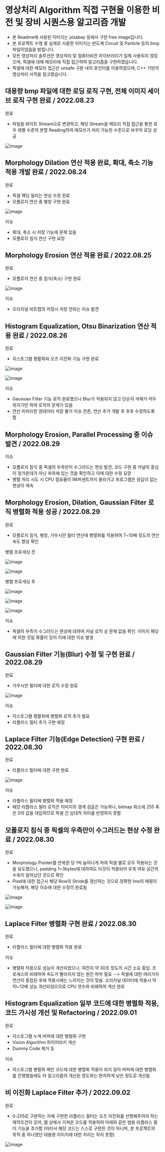 #  영상처리 Algorithm 직접 구현을 이용한 비전 및 장비 시퀀스용 알고리즘 개발

- 본 Readme에 사용된 이미지는 pixabay 등에서 구한 free image입니다.
- 본 프로젝트 수행 중 실제로 사용한 이미지는 반도체 Circuit 및 Particle 등의 bmp 파일이었음을 밝힙니다.
- 모든 영상처리 솔루션은 영상처리 및 컴퓨터비전 라이브러리가 일체 사용되지 않았으며, 픽셀에 대해 메모리에 직접 접근하여 알고리즘을 구현하였습니다.
- 픽셀에 대한 메모리 접근은 unsafe 구문 내의 포인터를 이용하였으며, C++ 기반의 영상처리 서적을 참고했습니다.

## 대용량 bmp 파일에 대한 로딩 로직 구현, 전체 이미지 세이브 로직 구현 완료 / 2022.08.23

완료
- 파일을 바이트 Stream으로 변경하고, 해당 Stream을 메모리 직접 접근을 통한 로우 레벨 수준의 분할 Reading하여 메모리가 처리 가능한 수준으로 바꾸어 로딩 성공

![image](https://user-images.githubusercontent.com/80696846/187596495-f558de18-e87f-45ba-8e19-6c44dcb2d101.png)

## Morphology Dilation 연산 적용 완료, 확대, 축소 기능 적용 개발 완료 / 2022.08.24

완료
- 픽셀 패딩 밀리는 현상 수정 완료
- 모폴로지 연산 중 팽창 구현 완료

![image](https://user-images.githubusercontent.com/80696846/187596453-4baf8951-2213-4cdd-a5e1-18c743de045d.png)


이슈
- 확대, 축소 시 저장 기능에 문제 있음
- 모폴로지 침식 연산 구현 요망

## Morphology Erosion 연산 적용 완료 / 2022.08.25

완료
- 모폴로지 연산 중 침식(축소) 구현 완료

![image](https://user-images.githubusercontent.com/80696846/187596615-c8a6bed0-4e2b-47bf-bdab-747fcc0d0fbe.png)

이슈
- 오리지널 비트맵의 저장시 저장 안되는 이슈 발견

## Histogram Equalization, Otsu Binarization 연산 적용 완료 / 2022.08.26

완료
- 히스토그램 평활화와 오츠 이진화 기능 구현 완료

![image](https://user-images.githubusercontent.com/80696846/187596663-1b80bfef-0612-41b5-b171-014460e6f92c.png)

![image](https://user-images.githubusercontent.com/80696846/187596681-8644c518-03d8-4a6b-96e7-c0ceaeb6e0ae.png)

이슈
- Gaussian Filter 기능 로직 완료했으나 Blur가 적용되지 않고 단순히 색채가 어두워지기만 하여 로직의 문제가 있음
- 연산 미처리한 원데이터 저장 불가 이슈 잔존, 연산 추가 개발 후 추후 수정하도록 함

## Morphology Erosion, Parallel Processing 중 이슈 발견 / 2022.08.29

이슈
- 모폴로지 침식 중 픽셀의 우측만이 수그러드는 현상 발견, 코드 구현 중 커널의 중심이 정가운데가 아닌 좌측에 있는 것을 확인하고 이에 대한 수정 요망
- 병렬 처리 시도 시 CPU 점유율이 98퍼센트까지 올라가고 프로그램은 응답이 없는 현상이 계속 

## Morphology Erosion, Dilation, Gaussian Filter 로직 병렬화 적용 성공 / 2022.08.29

완료
- 모폴로지 침식, 팽창, 가우시안 필터 연산에 병렬화를 적용하여 7~10배 정도의 연산 속도 향상 확인

병렬 프로세싱 전

![image](https://user-images.githubusercontent.com/80696846/187317595-3c7ba302-a153-4bbb-a2a2-222e45e64c89.png)

![image](https://user-images.githubusercontent.com/80696846/187317424-5f65a369-d3f1-4473-bdce-fae15a46d060.png)

병렬 프로세싱 후

![image](https://user-images.githubusercontent.com/80696846/187317689-20a17805-64b4-4a50-a6b2-513e4f91fa68.png)

![image](https://user-images.githubusercontent.com/80696846/187317004-027a250a-6cae-454e-8f0d-d341cd6925e6.png)

![image](https://user-images.githubusercontent.com/80696846/187154171-737cd69d-5e86-4fc3-aeed-2b0b67a8e42e.png)

이슈
- 픽셀의 우측이 수그러드는 현상에 대하여 커널 로직 상 문제 없음 확인. 이미지 패딩에 의한 것일 확률이 있어 이에 대한 이슈 발생

## Gaussian Filter 기능(Blur) 수정 및 구현 완료 / 2022.08.29

완료
- 가우시안 필터에 대한 로직 수정 완료

![image](https://user-images.githubusercontent.com/80696846/187596873-3155ea99-92e5-48c0-bfa6-ca6586811147.png)

이슈
- 히스토그램 평활화에 병렬화 로직 추가 필요
- 라플라스 필터 추가 구현 예정

## Laplace Filter 기능(Edge Detection) 구현 완료 / 2022.08.30

완료
- 라플라스 필터에 대한 구현 완료

![image](https://user-images.githubusercontent.com/80696846/187596930-9455e8ca-c215-472a-b2ee-1d3a9023dd7a.png)

이슈
- 라플라스 필터에 병렬화 적용 예정
- 해당 라플라스 필터 로직은 이미지의 경계 검출은 가능하나, bitmap 화소에 255 혹은 0의 값을 대입하므로 픽셀 간 상대적 차이를 반영하지 못함

## 모폴로지 침식 중 픽셀의 우측만이 수그러드는 현상 수정 완료 / 2022.08.30

완료
- Morphology Pointer를 반복문 당 1씩 늘어나게 하여 픽셀 별로 모두 적용되는 것을 유도했으나, padding 1~3bytes에 대하여도 이것이 적용되어 우측 여유 공간의 수축이 일어났던 것으로 확인
- Pixel에 대한 접근시 해당 Row의 Stride를 갱신하는 것으로 정확한 line의 매핑이 가능해져, 해당 이슈에 대한 수정이 완료됨

![image](https://user-images.githubusercontent.com/80696846/187596958-eded2a80-4b77-4f5a-bdf1-d5e7b9c16949.png)

![image](https://user-images.githubusercontent.com/80696846/187596977-3de92bde-3037-4fb1-b810-b0782c471a29.png)

## Laplace Filter 병렬화 구현 완료 / 2022.08.30

완료
- 라플라스 필터에 대한 병렬화 적용 완료

이슈
- 병렬화 적용으로 성능이 개선되었으나, 여전히 약 30초 정도의 시간 소요 중임. 프로세스와 비례하여 속도가 빨라지지 않는 원인 파악 필요
 --> 픽셀에 대한 여러가지 연산이 중첩된 후에 적용시에는 느려지는 것이 맞음. 오리지널 데이터에 적용시 약 10~12배 성능 개선되었으므로 CPU 갯수와 비례하여 개선 완료

## Histogram Equalization 일부 코드에 대한 병렬화 적용, 코드 가시성 개선 및 Refactoring / 2022.09.01

완료
- 히스토그램 누계 버퍼에 대한 병렬화 구현
- Vision Algorithm 하이어라키 개선
- Dummy Code 제거 등

이슈
- 히스토그램 병렬화 메인 코드에 대한 병렬화 적용이 되지 않아 버퍼에 대한 병렬화를 진행했음에도 타 알고리즘의 개선된 정도와는 현저하게 낮은 정도로 개선됨

## 비 이진화 Laplace Filter 추가 / 2022.09.02

완료
- 0-255로 구분하는 자체 구현한 라플라스 필터는 오츠 이진화를 선행해주어야 하는 제약조건이 있어, 웹 상에서 가져온 코드를 적용하여 아래와 같은 범용 라플라스 필터 기능을 추가함
  (따라서 해당 코드는 스스로 구현한 것이 아니며, 본 프로젝트의 목적 중 하나였던 대용량 이미지에 대한 처리는 하지 못함)

![image](https://user-images.githubusercontent.com/80696846/188031707-8cabb9ab-f152-4ada-b2ed-42d10c5e71a0.png)

